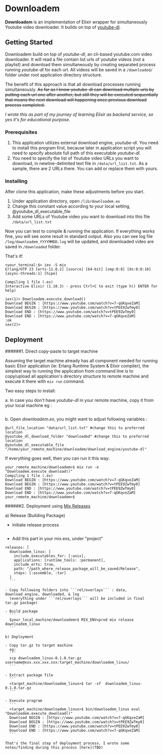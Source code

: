 # Downloadem

<b>Downloadem</b> is an implementation of Elixir wrapper for simultaneously Youtube video downloader. It builds on top of [youtube-dl](https://youtube-dl.org/).

## Getting Started

Downloadem build on top of *youtube-dl*, an cli-based youtube.com video downloader. It will read a file contain list urls of youtube videos (not a playlist) and download them simultaneously by creating separated process running *youtube-dl* for each url. All videos will be saved in a ```/downloaded/``` folder under root application directory structure.

The benefit of this approach is that all download processes running simultaneously. ~~As far as I know youtube-dl can download multiple urls by putting each url one after another, but still they will be executed sequentially that means the next download will happening once previous download process completed.~~

*I wrote this as part of my journey of learning Elixir as backend service, so yes it's for educational purpose.*

### Prerequisites

1. This application utilizes external download engine, *youtube-dl*. You need to install this program first, because later in application script you will need to specify absolute full path of this executable *youtube-dl*.
2. You need to specify the list of Youtube video URLs you want to download, in newline-delimited text file in ```/data/url_list.txt```. As a sample, there are 2 URLs there. You can add or replace them with yours.

### Installing

After clone this application, make these adjustments before you start.

1. Under application directory, open ```/lib/downloadem.ex```
2. Change this constant value according to your local setting, @youtube_dl_executable_file
3. Add some URLs of Youtube video you want to download into this file ```/data/url_list.txt```

Now you can test to compile & running the application.
If everything works fine, you will see some result in standard output. Also you can see log file ```/log/downloadem_YYYYMMDD.log``` will be updated, and downloaded video are saved in ```/downloaded``` folder.

That's it!
```
<your_terminal:$> iex -S mix
Erlang/OTP 23 [erts-11.0.2] [source] [64-bit] [smp:8:8] [ds:8:8:10] [async-threads:1] [hipe]

Compiling 1 file (.ex)
Interactive Elixir (1.10.3) - press Ctrl+C to exit (type h() ENTER for help)

iex(1)> Downloadem.execute_download()
Download BEGIN : [https://www.youtube.com/watch?v=7-qGKqveZaM]
Download BEGIN : [https://www.youtube.com/watch?v=tPEE9ZwTmy0]
Download END : [https://www.youtube.com/watch?v=tPEE9ZwTmy0]
Download END : [https://www.youtube.com/watch?v=7-qGKqveZaM]
:ok
iex(2)>

```

## Deployment

######1. Direct copy-paste to target machine

Assuming the target machine already has all component needed for running basic Elixir application (ie: Erlang Runtime System & Elixir compiler), the simplest way to running the application from command line is to copy/upload all application's directory structure to remote machine and execute it there with ```mix run``` command.

Two easy steps to install:

a. In case you don't have *youtube-dl* in your remote machine, copy it from your local machine
eg :
``` scp  /home/your_local_machine/Downloads/youtube-dl  username@xxx.xxx.xxx.xxx:/home/your_remote_machine/downloadem/download_engine
```

b. Open *downloadem.ex*, you might want to adjust following variables :
```
@url_file_location "data/url_list.txt" #change this to preferred location
@youtube_dl_download_folder "downloaded" #change this to preferred location
@youtube_dl_executable_file "/home/your_remote_machine/downloadem/download_engine/youtube-dl"

```
If everything goes well, then you can run it this way:

```
your_remote_machine/downloadem>$ mix run -e "Downloadem.execute_download()"
Compiling 1 file (.ex)
Download BEGIN : [https://www.youtube.com/watch?v=7-qGKqveZaM]
Download BEGIN : [https://www.youtube.com/watch?v=tPEE9ZwTmy0]
Download END : [https://www.youtube.com/watch?v=tPEE9ZwTmy0]
Download END : [https://www.youtube.com/watch?v=7-qGKqveZaM]
your_remote_machine/downloadem>$

```

######2. Deployment using [Mix Releases](https://hexdocs.pm/mix/Mix.Tasks.Release.html)

a) Release (Building Package)

  - Initiate release process
    ```$your_local_machine/downloadem>$ mix release.init
    ```

  - Add this part in your mix.exs, under "project"
  ```
  releases: [
    downloadem_linux: [
      include_executables_for: [:unix],
      applications: [runtime_tools: :permanent],
      include_erts: true,
      path: "/path_where_release_package_will_be_saved/Release",
      steps: [:assemble, :tar]
    ]
    ```

  - Copy following folders into ```rel/overlays``` : data, download_engine, downloaded, & log
    (everything under ```rel/overlays``` will be included in final tar.gz package)

  - Build package
    ```
    $your_local_machine/downloadem>$ MIX_ENV=prod mix release downloadem_linux
    ```

b) Deployment

  - Copy tar.gz to target machine
    eg:
    ```
    scp downloadem_linux-0.1.0.tar.gz   username@xxx.xxx.xxx.xxx:target_machine/downloadem_linux/
    ```

  - Extract package file
    ```
    <target_machine/downloadem_linux>$ tar -xf  downloadem_linux-0.1.0.tar.gz
    ```

  - Execute program
    ```
    <target_machine/downloadem_linux>$ bin/downloadem_linux eval "Downloadem.execute_download()"
    Download BEGIN : [https://www.youtube.com/watch?v=7-qGKqveZaM]
    Download BEGIN : [https://www.youtube.com/watch?v=tPEE9ZwTmy0]
    Download END : [https://www.youtube.com/watch?v=tPEE9ZwTmy0]
    Download END : [https://www.youtube.com/watch?v=7-qGKqveZaM]
    ```

 That's the final step of deployment process. I wrote some notes/finding during this process [here](TBD)

